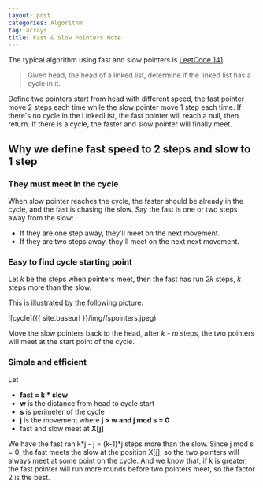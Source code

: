 ```yaml
---
layout: post
categories: Algorithm
tag: arrays
title: Fast & Slow Pointers Note
---
```

The typical algorithm using fast and slow pointers is [LeetCode 141](https://leetcode.com/problems/linked-list-cycle/).
> Given head, the head of a linked list, determine if the linked list has a cycle in it.

Define two pointers start from head with different speed, the fast pointer move 2 steps each time while the slow pointer move 1 step each time. If there's no cycle in the LinkedList, the fast pointer will reach a null, then return. If there is a cycle, the faster and slow pointer will finally meet. 

## Why we define fast speed to 2 steps and slow to 1 step
<!--more-->
### They must meet in the cycle
When slow pointer reaches the cycle, the faster should be already in the cycle, and the fast is chasing the slow. Say the fast is one or two steps away from the slow:
* If they are one step away, they'll meet on the next movement.
* If they are two steps away, they'll meet on the next next movement.

### Easy to find cycle starting point
Let *k* be the steps when pointers meet, then the fast has run *2k* steps, *k* steps more than the slow.

This is illustrated by the following picture.

![cycle]({{ site.baseurl }}/img/fspointers.jpeg)

Move the slow pointers back to the head, after *k - m* steps, the two pointers will meet at the start point of the cycle.

### Simple and efficient
Let 
* **fast = k * slow**
* **w** is the distance from head to cycle start 
* **s** is perimeter of the cycle
* **j** is the movement where **j > w and j mod s = 0**
* fast and slow meet at **X[j]**

We have the fast ran k*j - j = (k-1)*j steps more than the slow. Since j mod s = 0, the fast meets the slow at the position X[j], so the two pointers will always meet at some point on the cycle. And we know that, if k is greater, the fast pointer will run more rounds before two pointers meet, so the factor 2 is the best.
